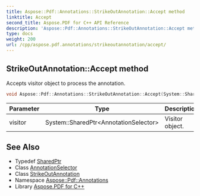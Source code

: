 ```yaml
---
title: Aspose::Pdf::Annotations::StrikeOutAnnotation::Accept method
linktitle: Accept
second_title: Aspose.PDF for C++ API Reference
description: 'Aspose::Pdf::Annotations::StrikeOutAnnotation::Accept method. Accepts visitor object to process the annotation in C++.'
type: docs
weight: 200
url: /cpp/aspose.pdf.annotations/strikeoutannotation/accept/
---
```

## StrikeOutAnnotation::Accept method


Accepts visitor object to process the annotation.

```cpp
void Aspose::Pdf::Annotations::StrikeOutAnnotation::Accept(System::SharedPtr<AnnotationSelector> visitor) override
```


| Parameter | Type | Description |
| --- | --- | --- |
| visitor | System::SharedPtr\<AnnotationSelector\> | Visitor object. |

## See Also

* Typedef [SharedPtr](../../../system/sharedptr/)
* Class [AnnotationSelector](../../annotationselector/)
* Class [StrikeOutAnnotation](../)
* Namespace [Aspose::Pdf::Annotations](../../)
* Library [Aspose.PDF for C++](../../../)
